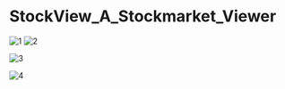 # StockView_A_Stockmarket_Viewer

![1](https://github.com/user-attachments/assets/97ab63b0-f018-485e-888f-2d5ffe40e9e3)
![2](https://github.com/user-attachments/assets/9e3b8f3a-3ab7-4483-b7aa-9dea925dd8d2)


![3](https://github.com/user-attachments/assets/7a78d488-05cd-4b2c-90a8-4942e1e69b7f)

![4](https://github.com/user-attachments/assets/5023e2d3-b9a5-4b9f-a749-601d29b37c6e)


